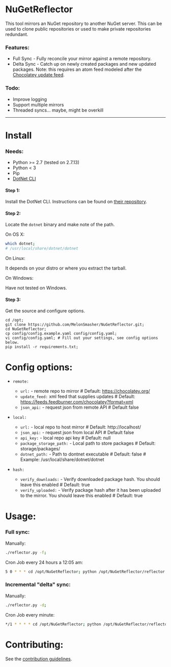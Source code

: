 # NuGetReflector

This tool mirrors an NuGet repository to another NuGet server. This can be used to clone public repositories or used to make private repositories redundant.

### Features:

- Full Sync - Fully reconcile your mirror against a remote repository.
- Delta Sync - Catch up on newly created packages and new updated packages. Note: this requires an atom feed modeled after the [Chocolatey update feed](https://feeds.feedburner.com/chocolatey?format=xml).

### Todo:

- Improve logging
- Support multiple mirrors
- Threaded syncs... maybe, might be overkill

---

# Install

### Needs:

* Python >= 2.7 (tested on 2.7.13)
* Python < 3 
* Pip
* [DotNet CLI](https://github.com/dotnet/cli)

#### Step 1:

Install the DotNet CLI. Instructions can be found on [their repository](https://github.com/dotnet/cli).

#### Step 2:

Locate the `dotnet` binary and make note of the path.

On OS X:

```bash
which dotnet;
# /usr/local/share/dotnet/dotnet
```

On Linux:

It depends on your distro or where you extract the tarball.

On Windows:

Have not tested on Windows.

#### Step 3:

Get the source and configure options.

```shell
cd /opt;
git clone https://github.com/MelonSmasher/NuGetReflector.git;
cd NuGetReflector;
cp config/config.example.yaml config/config.yaml;
vi config/config.yaml; # Fill out your settings, see config options below.
pip install -r requirements.txt;
```

# Config options:

- `remote:`
   - `url:` - remote repo to mirror # Default: https://chocolatey.org/
   - `update_feed:` xml feed that supplies updates # Default: https://feeds.feedburner.com/chocolatey?format=xml
   - `json_api:` - request json from remote API # Default false

- `local:`
  - `url:` - local repo to host mirror # Default: http://localhost/
  - `json_api:` - request json from local API # Default false
  - `api_key:` - local repo api key # Default: null
  - `package_storage_path:` - Local path to store packages # Default: storage/packages/
  - `dotnet_path:` - Path to dontnet executable # Default: false # Example: /usr/local/share/dotnet/dotnet

- `hash:`
  - `verify_downloads:` - Verify downloaded package hash. You should leave this enabled # Default: true
  - `verify_uploaded:` - Verify package hash after it has been uploaded to the mirror. You should leave this enabled # Default: true

# Usage:

### Full sync:

Manually:

```bash
./reflector.py -f;
```

Cron Job every 24 hours a 12:05 am:

```bash
5 0 * * * cd /opt/NuGetReflector; python /opt/NuGetReflector/reflector.py --full 1>> /opt/NuGetReflector/storage/log/sync.log 2>> /opt/NuGetReflector/storage/log/error.log
```

### Incremental "delta" sync:

Manually:

```bash
./reflector.py -d;
```

Cron Job every minute:

```bash
*/1 * * * * cd /opt/NuGetReflector; python /opt/NuGetReflector/reflector.py --delta 1>> /opt/NuGetReflector/storage/log/sync.log 2>> /opt/NuGetReflector/storage/log/error.log
```

# Contributing:

See the [contribution guidelines](CONTRIBUTING.md).
